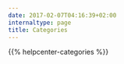 ```yaml
---
date: 2017-02-07T04:16:39+02:00
internaltype: page
title: Categories
---
```


{{% helpcenter-categories %}}